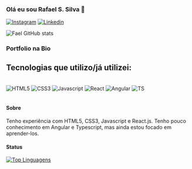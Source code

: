 ### Olá eu sou Rafael S. Silva 👋
[![Instagram](https://img.shields.io/badge/Instagram-E4405F?style=for-the-badge&logo=instagram&logoColor=white)](https://www.instagram.com/fael_dev/?igshid=YmMyMTA2M2Y%3D) [![Linkedin](https://img.shields.io/badge/LinkedIn-0077B5?style=for-the-badge&logo=linkedin&logoColor=white)](https://www.linkedin.com/in/rafael-silva-e-silva/)

![Fael GitHub stats](https://github-readme-stats.vercel.app/api?username=Faeldevs&show_icons=true&theme=synthwave)

### Portfolio na Bio

## Tecnologias que utilizo/já utilizei:

<div style="display: inline_block"><br/>
  <img align="center" alt="HTML5" src="https://img.shields.io/badge/HTML5-E34F26?style=for-the-badge&logo=html5&logoColor=white"/>
  <img align="center" alt="CSS3" src="https://img.shields.io/badge/CSS3-1572B6?style=for-the-badge&logo=css3&logoColor=white"/>
  <img align="center" alt="Javascript" src="https://img.shields.io/badge/javascript-%23323330.svg?style=for-the-badge&logo=javascript&logoColor=%23F7DF1E"/>
  <img align="center" alt="React" src="https://img.shields.io/badge/react-%2320232a.svg?style=for-the-badge&logo=react&logoColor=%2361DAFB"/>
  <img align="center" alt="Angular" src="https://img.shields.io/badge/angular-%23DD0031.svg?style=for-the-badge&logo=angular&logoColor=white"/>
  <img align="center" alt="TS" src="https://img.shields.io/badge/typescript-%23007ACC.svg?style=for-the-badge&logo=typescript&logoColor=white"/>
  
 
</div><br/>

#### Sobre

Tenho experiência com HTML5, CSS3, Javascript e React.js. Tenho pouco conhecimento em Angular e Typescript, mas ainda estou focado em aprender-los.

#### Status

[![Top Linguagens](https://github-readme-stats.vercel.app/api/top-langs/?username=faeldevs&layout=compact)](https://github.com/faeldevs/github-readme-stats)




